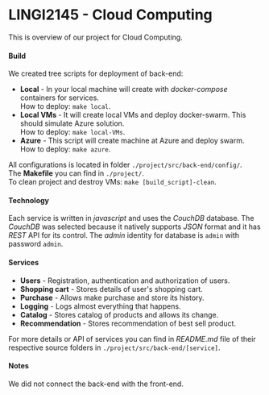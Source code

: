 # LINGI2145 - Cloud Computing

This is overview of our project for Cloud Computing.

#### Build

We created tree scripts for deployment of back-end:

- **Local** - In your local machine will create with *docker-compose* containers for services.  
              How to deploy: `make local`.
- **Local VMs** - It will create local VMs and deploy docker-swarm. This should simulate Azure solution.  
                  How to deploy: `make local-VMs`.
- **Azure** - This script will create machine at Azure and deploy swarm.  
              How to deploy: `make azure`.

All configurations is located in folder `./project/src/back-end/config/`.  
The **Makefile** you can find in `./project/`.  
To clean project and destroy VMs: `make [build_script]-clean`.

#### Technology

Each service is written in *javascript* and uses the *CouchDB* database.
The *CouchDB* was selected because it natively supports *JSON* format and it has *REST* API for its control.
The *admin* identity for database is `admin` with password `admin`.

#### Services

- **Users** - Registration, authentication and authorization of users.
- **Shopping cart** - Stores details of user's shopping cart.
- **Purchase** - Allows make purchase and store its history.
- **Logging** - Logs almost everything that happens.
- **Catalog** - Stores catalog of products and allows its change.
- **Recommendation** - Stores recommendation of best sell product.

For more details or API of services you can find in *README.md* file
of their respective source folders in `./project/src/back-end/[service]`.

#### Notes
We did not connect the back-end with the front-end.

<!--
You did an excellent job in terms of development. Your scripts/test allow to deploy your application with almost no efforts for reviewers. Besides, there is no documentation in the sources that allows to understand the propose of each REST call.

I may suggest to improve the way you present any project. Even if the documentation is enough to describe every service, the lack of a description in a first document do not show that you have manage to complete what was demanded.  
-->

